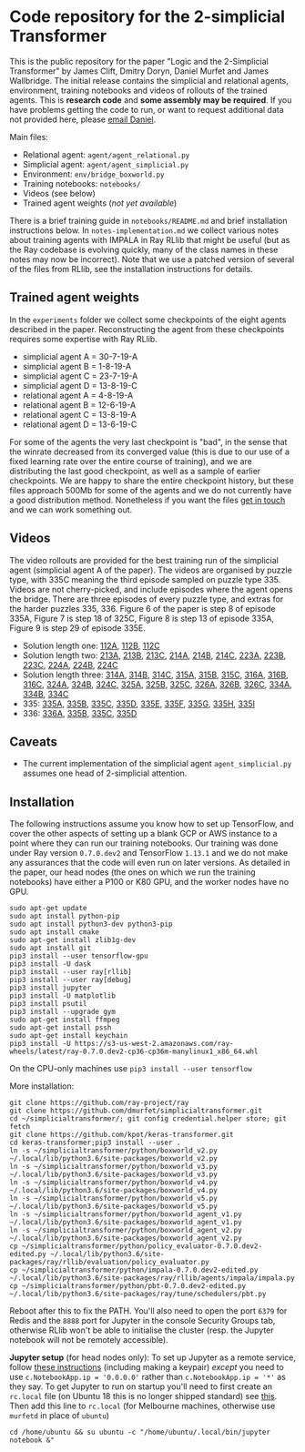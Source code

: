 # Code repository for the 2-simplicial Transformer

This is the public repository for the paper "Logic and the 2-Simplicial Transformer" by James Clift, Dmitry Doryn, Daniel Murfet and James Wallbridge. The initial release contains the simplicial and relational agents, environment, training notebooks and videos of rollouts of the trained agents. This is **research code** and **some assembly may be required**. If you have problems getting the code to run, or want to request additional data not provided here, please [email Daniel](mailto:d.murfet@unimelb.edu.au).

Main files:

- Relational agent: `agent/agent_relational.py`
- Simplicial agent: `agent/agent_simplicial.py`
- Environment: `env/bridge_boxworld.py`
- Training notebooks: `notebooks/`
- Videos (see below)
- Trained agent weights (*not yet available*)

There is a brief training guide in `notebooks/README.md` and brief installation instructions below. In `notes-implementation.md` we collect various notes about training agents with IMPALA in Ray RLlib that might be useful (but as the Ray codebase is evolving quickly, many of the class names in these notes may now be incorrect). Note that we use a patched version of several of the files from RLlib, see the installation instructions for details.

## Trained agent weights

In the `experiments` folder we collect some checkpoints of the eight agents described in the paper. Reconstructing the agent from these checkpoints requires some expertise with Ray RLlib.

* simplicial agent A = 30-7-19-A
* simplicial agent B = 1-8-19-A
* simplicial agent C = 23-7-19-A
* simplicial agent D = 13-8-19-C
* relational agent A = 4-8-19-A
* relational agent B = 12-6-19-A
* relational agent C = 13-8-19-A
* relational agent D = 13-6-19-C

For some of the agents the very last checkpoint is "bad", in the sense that the winrate decreased from its converged value (this is due to our use of a fixed learning rate over the entire course of training), and we are distributing the last good checkpoint, as well as a sample of earlier checkpoints. We are happy to share the entire checkpoint history, but these files approach 500Mb for some of the agents and we do not currently have a good distribution method. Nonetheless if you want the files [get in touch](mailto:d.murfet@unimelb.edu.au) and we can work something out.

## Videos

The video rollouts are provided for the best training run of the simplicial agent (simplicial agent A of the paper). The videos are organised by puzzle type, with 335C meaning the third episode sampled on puzzle type 335. Videos are not cherry-picked, and include episodes where the agent opens the bridge. There are three episodes of every puzzle type, and extras for the harder puzzles 335, 336. Figure 6 of the paper is step 8 of episode 335A, Figure 7 is step 18 of 325C, Figure 8 is step 13 of episode 335A, Figure 9 is step 29 of episode 335E.

* Solution length one: [112A](https://youtu.be/Nhvo6awWJTw), [112B](https://youtu.be/lzXRl_EyKJU), [112C](https://youtu.be/vvDDLIUztic)
* Solution length two: [213A](https://youtu.be/ZNPJJ9Iw6z8), [213B](https://youtu.be/ucWHMK0Oqoc), [213C](https://youtu.be/hZ9prVhuI7Y), [214A](https://youtu.be/A4kyF8V8178), [214B](https://youtu.be/8mOPPufnbUM), [214C](https://youtu.be/NHMNtCtfVSM), [223A](https://youtu.be/Y49_RrWTrGc), [223B](https://youtu.be/rMURm7WxCyk), [223C](https://youtu.be/k441D5WjffI), [224A](https://youtu.be/KmgTFTmJGv0), [224B](https://youtu.be/wtvwf4vNbhM), [224C](https://youtu.be/n9cH9cyF3nk)
* Solution length three: [314A](https://youtu.be/EeRM8KhyS5I), [314B](https://youtu.be/WUxuuDNECqk), [314C](https://youtu.be/YyXQTlWF50w), [315A](https://youtu.be/VvzhtOmd8w8), [315B](https://youtu.be/gsvaYCsc1Rw), [315C](https://youtu.be/2cQhaipYy30), [316A](https://youtu.be/ZfySuKCjFA8), [316B](https://youtu.be/Ew9CF5ozVq8), [316C](https://youtu.be/qofJIoIznSg), [324A](https://youtu.be/yLofHE5mHIg), [324B](https://youtu.be/dM7vg-VJOC4), [324C](https://youtu.be/soIxq-SDyBk), [325A](https://youtu.be/iCaPmkDfYmQ), [325B](https://youtu.be/EIJ5ozHk-VM), [325C](https://youtu.be/RDcg7un5u9U), [326A](https://youtu.be/PjJ3TwoZEs0), [326B](https://youtu.be/gkqLz3XlquU), [326C](https://youtu.be/-ReOqM5B_24), [334A](https://youtu.be/c_w-PFd1Fr0), [334B](https://youtu.be/fbKppQ6vNLk), [334C](https://youtu.be/hWGPjJtwtoA)
* 335: [335A](https://youtu.be/tJKjYZsenfE), [335B](https://youtu.be/pXu1OxzKJLQ), [335C](https://youtu.be/KYHFVW-tp8c), [335D](https://youtu.be/ptjdiGM1cXw), [335E](https://youtu.be/uF9sTAXahDE), [335F](https://youtu.be/RZ9kAT_bhRw), [335G](https://youtu.be/td7lwD8ujqk), [335H](https://youtu.be/kOpPEnjDIfU), [335I](https://youtu.be/LB-EmL2n78E)
* 336: [336A](https://youtu.be/m_aXi3fEqzE), [335B](https://youtu.be/lWZUDBTsRw0), [335C](https://youtu.be/HYiSM4aRBiQ), [335D](https://youtu.be/G_jnTAr_8cc)

## Caveats

- The current implementation of the simplicial agent `agent_simplicial.py` assumes one head of 2-simplicial attention.

## Installation

The following instructions assume you know how to set up TensorFlow, and cover the other aspects of setting up a blank GCP or AWS instance to a point where they can run our training notebooks. Our training was done under Ray version `0.7.0.dev2` and TensorFlow `1.13.1` and we do not make any assurances that the code will even run on later versions. As detailed in the paper, our head nodes (the ones on which we run the training notebooks) have either a P100 or K80 GPU, and the worker nodes have no GPU.

```
sudo apt-get update
sudo apt install python-pip
sudo apt install python3-dev python3-pip
sudo apt install cmake
sudo apt-get install zlib1g-dev
sudo apt install git
pip3 install --user tensorflow-gpu
pip3 install -U dask
pip3 install --user ray[rllib]
pip3 install --user ray[debug]
pip3 install jupyter
pip3 install -U matplotlib
pip3 install psutil
pip3 install --upgrade gym
sudo apt-get install ffmpeg
sudo apt-get install pssh
sudo apt-get install keychain
pip3 install -U https://s3-us-west-2.amazonaws.com/ray-wheels/latest/ray-0.7.0.dev2-cp36-cp36m-manylinux1_x86_64.whl
```

On the CPU-only machines use `pip3 install --user tensorflow`

More installation:

```
git clone https://github.com/ray-project/ray
git clone https://github.com/dmurfet/simplicialtransformer.git
cd ~/simplicialtransformer/; git config credential.helper store; git fetch
git clone https://github.com/kpot/keras-transformer.git
cd keras-transformer;pip3 install --user .
ln -s ~/simplicialtransformer/python/boxworld_v2.py ~/.local/lib/python3.6/site-packages/boxworld_v2.py
ln -s ~/simplicialtransformer/python/boxworld_v3.py ~/.local/lib/python3.6/site-packages/boxworld_v3.py
ln -s ~/simplicialtransformer/python/boxworld_v4.py ~/.local/lib/python3.6/site-packages/boxworld_v4.py
ln -s ~/simplicialtransformer/python/boxworld_v5.py ~/.local/lib/python3.6/site-packages/boxworld_v5.py
ln -s ~/simplicialtransformer/python/boxworld_agent_v1.py ~/.local/lib/python3.6/site-packages/boxworld_agent_v1.py
ln -s ~/simplicialtransformer/python/boxworld_agent_v2.py ~/.local/lib/python3.6/site-packages/boxworld_agent_v2.py
cp ~/simplicialtransformer/python/policy_evaluator-0.7.0.dev2-edited.py ~/.local/lib/python3.6/site-packages/ray/rllib/evaluation/policy_evaluator.py
cp ~/simplicialtransformer/python/impala-0.7.0.dev2-edited.py ~/.local/lib/python3.6/site-packages/ray/rllib/agents/impala/impala.py
cp ~/simplicialtransformer/python/pbt-0.7.0.dev2-edited.py ~/.local/lib/python3.6/site-packages/ray/tune/schedulers/pbt.py
```

Reboot after this to fix the PATH. You'll also need to open the port `6379` for Redis and the `8888` port for Jupyter in the console Security Groups tab, otherwise RLlib won't be able to initialise the cluster (resp. the Jupyter notebook will not be remotely accessible).

**Jupyter setup** (for head nodes only): To set up Jupyter as a remote service, follow [these instructions](https://jupyter-notebook.readthedocs.io/en/latest/public_server.html) (including making a keypair) *except* you need to use `c.NotebookApp.ip = '0.0.0.0'` rather than `c.NotebookApp.ip = '*'` as they say. To get Jupyter to run on startup you'll need to first create an `rc.local` file (on Ubuntu 18 this is no longer shipped standard) see [this](https://vpsfix.com/community/server-administration/no-etc-rc-local-file-on-ubuntu-18-04-heres-what-to-do/). Then add this line to `rc.local` (for Melbourne machines, otherwise use `murfetd` in place of `ubuntu`)

```
cd /home/ubuntu && su ubuntu -c "/home/ubuntu/.local/bin/jupyter notebook &"
```
